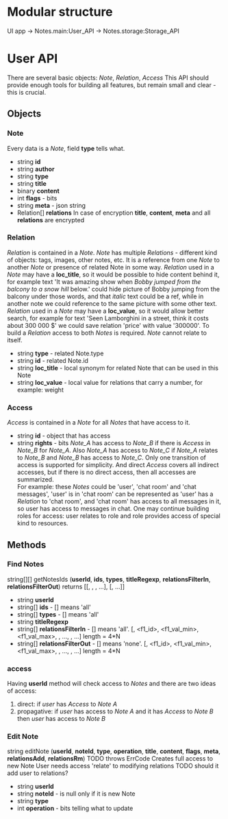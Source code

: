 # Modular structure
UI app -> Notes.main:User_API -> Notes.storage:Storage_API

# User API
There are several basic objects: *Note*, *Relation*, *Access*
This API should provide enough tools for building all features, but remain small and clear - this is crucial.

## Objects
### Note
Every data is a *Note*, field **type** tells what.
* string **id**
* string **author**
* string **type**
* string **title**
* binary **content**
* int **flags** - bits <is content=binary utf8><is all data encrypted>
* string **meta** - json string
* Relation[] **relations**
In case of encryption **title**, **content**, **meta** and all **relations** are encrypted  

### Relation
*Relation* is contained in a *Note*.
*Note* has multiple *Relations* - different kind of objects: tags, images, other notes, etc.
It is a reference from one *Note* to another *Note* or presence of related Note in some way.
*Relation* used in a *Note* may have a **loc_title**, so it would be possible to hide content behind it, for example text 'It was amazing show when _Bobby jumped from the balcony to a snow hill_ below.' could hide picture of Bobby jumping from the balcony under those words, and that _italic_ text could be a ref, while in another note we could reference to the same picture with some other text.
*Relation* used in a *Note* may have a **loc_value**, so it would allow better search, for example for text 'Seen Lamborghini in a street, think it costs about 300 000 $' we could save relation 'price' with value '300000'.
To build a *Relation* access to both *Notes* is required.
*Note* cannot relate to itself.
* string **type** - related Note.type
* string **id** - related Note.id
* string **loc_title** - local synonym for related Note that can be used in this Note
* string **loc_value** - local value for relations that carry a number, for example: weight

### Access
*Access* is contained in a *Note* for all *Notes* that have access to it.
* string **id** - object that has access
* string **rights** - bits <create access from><create access to><delete><write><relate><read>
*Note_A* has access to *Note_B* if there is *Access* in *Note_B* for *Note_A*.
Also *Note_A* has access to *Note_C* if *Note_A* relates to *Note_B* and *Note_B* has access to *Note_C*. Only one transition of access is supported for simplicity. And direct *Access* covers all indirect accesses, but if there is no direct access, then all accesses are summarized.  
For example: these *Notes* could be 'user', 'chat room' and 'chat messages', 'user' is in 'chat room' can be represented as 'user' has a *Relation* to 'chat room', and 'chat room' has access to all messages in it, so user has access to messages in chat. One may continue building roles for access: user relates to role and role provides access of special kind to resources.

## Methods

### Find Notes
string[][] getNotesIds (**userId**, **ids**, **types**, **titleRegexp**, **relationsFilterIn**, **relationsFilterOut**)
returns [[<type1>, <id1>, <id2>, ...], [<type2>, ...]]
* string **userId**
* string[] **ids** - [] means 'all'
* string[] **types** - [] means 'all'
* string **titleRegexp**
* string[] **relationsFilterIn** - [] means 'all'. [<type1>, <f1_id>, <f1_val_min>, <f1_val_max>, <f2>, ..., <type2>, ...] length = 4*N
* string[] **relationsFilterOut** - [] means 'none'. [<type1>, <f1_id>, <f1_val_min>, <f1_val_max>, <f2>, ..., <type2>, ...] length = 4*N
### access
Having **userId** method will check access to *Notes* and there are two ideas of access:
1. direct: if *user* has *Access* to *Note A*
2. propagative: if *user* has access to *Note A* and it has *Access* to *Note B* then *user* has access to *Note B*

### Edit Note
string editNote (**userId**, **noteId**, **type**, **operation**, **title**, **content**, **flags**, **meta**, **relationsAdd**, **relationsRm**)
TODO throws ErrCode
Creates full access to new Note
User needs access 'relate' to modifying relations
TODO should it add user to relations?
* string **userId**
* string **noteId** - is null only if it is new Note
* string **type**
* int **operation** - bits telling what to update <relations><meta><flags><content><title><delete>
* string **title**
* binary **content**
* int **flags**
* string **meta**
* string[] **relationsAdd** - [<id1>, <loc_title1>, <loc_value1>, <id2>, ...] length = 3*N
* string[] **relationsRm** - [<id1>, <id2>, ...]

### Get Access
int getAccess (**userId**, **idA**, **idB**)
returns bits <create access from><create access to><delete><write><read>
* string **userId**
* string **idA** - note with access
* string **idB** - resource note

### Edit Access
editAccess (**userId**, **idA**, **idB**, **rights**)
TODO throws ErrCode
User gives *Note A* access to *Note B*, only if user has access 'create access to' to *Note B* and 'create access from' to *Note A*
* string **userId**
* string **idA** - note with access
* string **idB** - resource note
* string **rights** - bits <create access from><create access to><delete><write><relate><read>

## Example scenarios
### Adding note with inline tags and a file
1. User
    1. writes title 'Dalmatin'
    2. writes text 'Seen a #dog in a #park today'
    3. loads a picture
    4. presses 'save'
2. App
    1. finds tags in text 'dog' and 'park'
    2. finds tag 'park' that is [parkTagId, 'park']
    ```
    getNotesIds(userId, [], ['tag'], 'park', [], [])
    or
    getNotesIds(userId, [], ['tag'], '^park$', [], [])
    ```
    3. creates tag
    ```
    dogTagId = editNote(
        userId,
        null,
        'tag',
        111110,
        'dog',
        <binary dog text>,
        10,
        dogTagMeta,
        [],
        []
    )
    ```
    4. creates image
    ```
    dogImageId = editNote(
        userId,
        null,
        'image',
        111110,
        dogImageTitle,
        <binary image content>,
        00,
        dogImageMeta,
        [],
        []
    )
    ```
    5. creates note with relations
    ```
    dogNoteId = editNote(
        userId,
        null,
        'note',
        111110,
        'Dalmatin',
        <binary note text>,
        10,
        newNoteMeta,
        ['tag', dogTagId, 'dog', null, 'tag', parkTagId, 'park', null],
        []
    )
    ```

### Renaming a tag
When user renames tag 'dog' to 'dogs' in list of tags record [dogTagId, 'dog'] changes to [dogTagId, 'dogs']. It allows existing inline tags remain same and be used more times in a note where they are already present. In notes without tag 'dog' user now will be able to use tag 'dogs'.

## Questions
Author - set on create
Access rights - *Access*
C++ compatible API -
Full text search -

# Storage API
